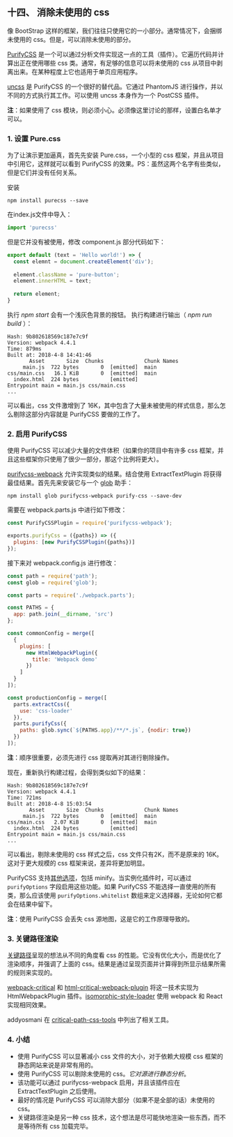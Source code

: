 十四、 消除未使用的 css
---
像 BootStrap 这样的框架，我们往往只使用它的一小部分。通常情况下，会捆绑未使用的 css。但是，可以消除未使用的部分。  

[PurifyCSS](https://www.npmjs.com/package/purify-css) 是一个可以通过分析文件实现这一点的工具（插件）。它遍历代码并计算出正在使用哪些 css 类。通常，有足够的信息可以将未使用的 css 从项目中剥离出来。在某种程度上它也适用于单页应用程序。  

[uncss](https://www.npmjs.com/package/uncss) 是 PurifyCSS 的一个很好的替代品。它通过 PhantomJS 进行操作，并以不同的方式执行其工作。可以使用 uncss 本身作为一个 PostCSS 插件。  

**注**：如果使用了 css 模块，则必须小心。必须像这里讨论的那样，设置白名单才可以。
### 1. 设置 Pure.css
为了让演示更加逼真，首先先安装 Pure.css，一个小型的 css 框架，并且从项目中引用它，这样就可以看到 PurifyCSS 的效果。PS：虽然这两个名字有些类似，但是它们并没有任何关系。  

安装
```
npm install purecss --save
```
在index.js文件中导入：
```js
import 'purecss'
```
但是它并没有被使用，修改 component.js 部分代码如下：
```js
export default (text = 'Hello world!') => {
  const elemnt = document.createElement('div');
  
  element.className = 'pure-button';
  element.innerHTML = text;
  
  return element;
}
```
执行 *npm start* 会有一个浅灰色背景的按钮。
执行构建进行输出（ *npm run build* ）：
```
Hash: 9b802618569c187e7c9f
Version: webpack 4.4.1
Time: 879ms
Built at: 2018-4-8 14:41:46
       Asset       Size  Chunks             Chunk Names
     main.js  722 bytes       0  [emitted]  main
css/main.css   16.1 KiB       0  [emitted]  main
  index.html  224 bytes          [emitted]
Entrypoint main = main.js css/main.css
...
```
可以看出，css 文件激增到了 16K，其中包含了大量未被使用的样式信息，那么怎么剔除这部分内容就是 PurifyCSS 要做的工作了。
### 2. 启用 PurifyCSS
使用 PurifyCSS 可以减少大量的文件体积（如果你的项目中有许多 css 框架，并且这些框架你只使用了很少一部分，那这个比例将更大）。  

[purifycss-webpack](https://www.npmjs.com/package/purifycss-webpack) 允许实现类似的结果。结合使用 ExtractTextPlugin 将获得最佳结果。首先先来安装它与一个 [glob](https://www.npmjs.org/package/glob) 助手：
```
npm install glob purifycss-webpack purify-css --save-dev
```
需要在 webpack.parts.js 中进行如下修改：
```js
const PurifyCSSPlugin = require('purifycss-webpack');

exports.purifyCss = ({paths}) => ({
  plugins: [new PurifyCSSPlugin({paths})]
});
```
接下来对 webpack.config.js 进行修改：
```js
const path = require('path');
const glob = require('glob');

const parts = require('./webpack.parts');

const PATHS = {
  app: path.join(__dirname, 'src')
};

const commonConfig = merge([
  {
    plugins: [
      new HtmlWebpackPlugin({
        title: 'Webpack demo'
      })
    ]
  }
]);

const productionConfig = merge([
  parts.extractCss({
    use: 'css-loader'
  }),
  parts.purifyCss({
    paths: glob.sync(`${PATHS.app}/**/*.js`, {nodir: true})
  })
]);
```
**注**：顺序很重要，必须先进行 css 提取再对其进行剔除操作。  

现在，重新执行构建过程，会得到类似如下的结果：
```
Hash: 9b802618569c187e7c9f
Version: webpack 4.4.1
Time: 721ms
Built at: 2018-4-8 15:03:54
       Asset       Size  Chunks             Chunk Names
     main.js  722 bytes       0  [emitted]  main
css/main.css   2.07 KiB       0  [emitted]  main
  index.html  224 bytes          [emitted]
Entrypoint main = main.js css/main.css
...
```
可以看出，剔除未使用的 css 样式之后，css 文件只有2K，而不是原来的 16K。这对于更大规模的 css 框架来说，差异将更加明显。  

PurifyCSS 支持[其他选项](https://github.com/purifycss/purifycss#the-optional-options-argument)，包括 minify。当实例化插件时，可以通过 <code>purifyOptions</code> 字段启用这些功能。如果 PurifyCSS 不能选择一直使用的所有类，那么应该使用 <code>purifyOptions.whitelist</code> 数组来定义选择器，无论如何它都会在结果中留下。  

**注**：使用 PurifyCSS 会丢失 css 源地图，这是它的工作原理导致的。
### 3. 关键路径渲染
[关键路径](https://developers.google.com/web/fundamentals/performance/critical-rendering-path/)呈现的想法从不同的角度看 css 的性能。它没有优化大小，而是优化了渲染顺序，并强调了上面的 css。结果是通过呈现页面并计算得到所显示结果所需的规则来实现的。  

[webpack-critical](https://www.npmjs.com/package/webpack-critical) 和 [html-critical-webpack-plugin](https://www.npmjs.com/package/html-critical-webpack-plugin) 将这一技术实现为 HtmlWebpackPlugin 插件。[isomorphic-style-loader](https://www.npmjs.com/package/isomorphic-style-loader) 使用 webpack 和 React 实现相同效果。  

addyosmani 在 [critical-path-css-tools](https://github.com/addyosmani/critical-path-css-tools) 中列出了相关工具。
### 4. 小结
* 使用 PurifyCSS 可以显著减小 css 文件的大小，对于依赖大规模 css 框架的静态网站来说是非常有用的。
* 使用 PurifyCSS 可以剔除未使用的 css。*它对源进行静态分析*。
* 该功能可以通过 purifycss-webpack 启用，并且该插件应在 ExtractTextPlugin 之后使用。
* 最好的情况是 PurifyCSS 可以消除大部分（如果不是全部的话）未使用的 css。
* 关键路径渲染是另一种 css 技术，这个想法是尽可能快地渲染一些东西，而不是等待所有 css 加载完毕。
